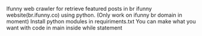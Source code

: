 Ifunny web crawler for retrieve featured posts in br ifunny website(br.ifunny.co) using python. (Only work on ifunny br domain in moment)
Install python modules in requiriments.txt
You can make what you want with code in main inside while statement
